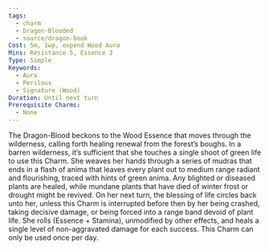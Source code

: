 ```yaml
---
tags:
  - charm
  - Dragon-Blooded
  - source/dragon-book
Cost: 5m, 1wp, expend Wood Aura
Mins: Resistance 5, Essence 3
Type: Simple
Keywords:
  - Aura
  - Perilous
  - Signature (Wood)
Duration: Until next turn
Prerequisite Charms:
  - None
---
```

The Dragon-Blood beckons to the Wood Essence that moves through the wilderness, calling forth healing renewal from the forest’s boughs. In a barren wilderness, it’s sufficient that she touches a single shoot of green life to use this Charm. She weaves her hands through a series of mudras that ends in a flash of anima that leaves every plant out to medium range radiant and flourishing, traced with hints of green anima. Any blighted or diseased plants are healed, while mundane plants that have died of winter frost or drought might be revived. On her next turn, the blessing of life circles back unto her, unless this Charm is interrupted before then by her being crashed, taking decisive damage, or being forced into a range band devoid of plant life. She rolls (Essence + Stamina), unmodified by other effects, and heals a single level of non-aggravated damage for each success. This Charm can only be used once per day.